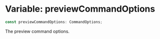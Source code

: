 # Variable: previewCommandOptions

```ts
const previewCommandOptions: CommandOptions;
```

The preview command options.
